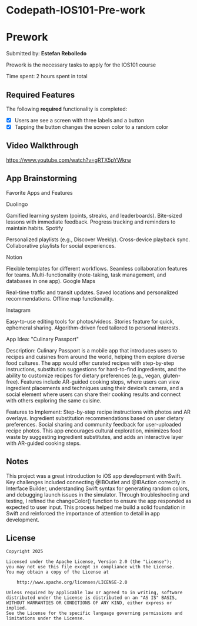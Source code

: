 # Codepath-IOS101-Pre-work

# Prework

Submitted by: **Estefan Rebolledo**

Prework is the necessary tasks to apply for the IOS101 course

Time spent: 2 hours spent in total

## Required Features

The following **required** functionality is completed:

- [x] Users are see a screen with three labels and a button
- [x] Tapping the button changes the screen color to a random color
 
## Video Walkthrough

https://www.youtube.com/watch?v=gRTX5pYWkrw

## App Brainstorming

Favorite Apps and Features

Duolingo

Gamified learning system (points, streaks, and leaderboards).
Bite-sized lessons with immediate feedback.
Progress tracking and reminders to maintain habits.
Spotify

Personalized playlists (e.g., Discover Weekly).
Cross-device playback sync.
Collaborative playlists for social experiences.

Notion

Flexible templates for different workflows.
Seamless collaboration features for teams.
Multi-functionality (note-taking, task management, and databases in one app).
Google Maps

Real-time traffic and transit updates.
Saved locations and personalized recommendations.
Offline map functionality.

Instagram

Easy-to-use editing tools for photos/videos.
Stories feature for quick, ephemeral sharing.
Algorithm-driven feed tailored to personal interests.


App Idea: "Culinary Passport"

Description:
Culinary Passport is a mobile app that introduces users to recipes and cuisines from around the world, helping them explore diverse food cultures. The app would offer curated recipes with step-by-step instructions, substitution suggestions for hard-to-find ingredients, and the ability to customize recipes for dietary preferences (e.g., vegan, gluten-free). Features include AR-guided cooking steps, where users can view ingredient placements and techniques using their device’s camera, and a social element where users can share their cooking results and connect with others exploring the same cuisine.

Features to Implement:
Step-by-step recipe instructions with photos and AR overlays.
Ingredient substitution recommendations based on user dietary preferences.
Social sharing and community feedback for user-uploaded recipe photos.
This app encourages cultural exploration, minimizes food waste by suggesting ingredient substitutes, and adds an interactive layer with AR-guided cooking steps.

## Notes

This project was a great introduction to iOS app development with Swift. Key challenges included connecting @IBOutlet and @IBAction correctly in Interface Builder, understanding Swift syntax for generating random colors, and debugging launch issues in the simulator. Through troubleshooting and testing, I refined the changeColor() function to ensure the app responded as expected to user input. This process helped me build a solid foundation in Swift and reinforced the importance of attention to detail in app development.

## License

    Copyright 2025

    Licensed under the Apache License, Version 2.0 (the "License");
    you may not use this file except in compliance with the License.
    You may obtain a copy of the License at

        http://www.apache.org/licenses/LICENSE-2.0

    Unless required by applicable law or agreed to in writing, software
    distributed under the License is distributed on an "AS IS" BASIS,
    WITHOUT WARRANTIES OR CONDITIONS OF ANY KIND, either express or implied.
    See the License for the specific language governing permissions and
    limitations under the License.
